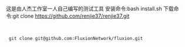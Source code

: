 这是由人杰工作室一人自己编写的测试工具
安装命令:bash install.sh
下载命令:git clone https://github.com/renjie37/renjie37.git

 ​ 
​
```<hr>
 ​git clone git@github.com:FluxionNetwork/fluxion.git 
```

